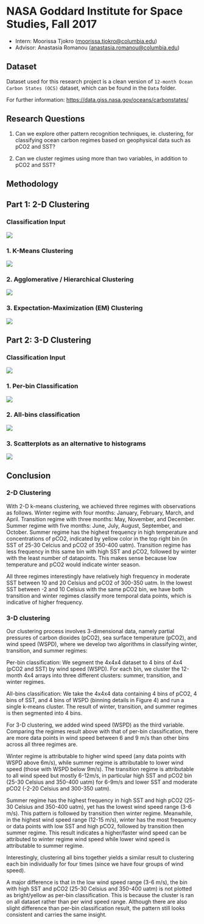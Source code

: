 # NASA Goddard Institute for Space Studies, Fall 2017

* Intern: Moorissa Tjokro (moorissa.tjokro@columbia.edu)
* Advisor: Anastasia Romanou (anastasia.romanou@columbia.edu)


## Dataset
Dataset used for this research project is a clean version of `12-month Ocean Carbon States (OCS)` dataset, which can be found in the `Data` folder.

For further information: https://data.giss.nasa.gov/oceans/carbonstates/

## Research Questions

1. Can we explore other pattern recognition techniques, ie. clustering, for classifying ocean carbon regimes based on geophysical data such as pCO2 and SST?

2. Can we cluster regimes using more than two variables, in addition to pCO2 and SST?

## Methodology

## Part 1: 2-D Clustering

### Classification Input
![](Images/2d_input.png)

### 1. K-Means Clustering
![](Images/cluster_kmeans.png)

### 2. Agglomerative / Hierarchical Clustering
![](Images/cluster_agglo.png)

### 3. Expectation-Maximization (EM) Clustering
![](Images/cluster_em.png)

## Part 2: 3-D Clustering

### Classification Input
![](Images/3d_input.png)

### 1. Per-bin Classification
![](Images/class_perbin.png)

### 2. All-bins classification
![](Images/class_allbins.png)

### 3. Scatterplots as an alternative to histograms
![](Images/3d_scatter.png)

## Conclusion

### 2-D Clustering

With 2-D k-means clustering, we achieved three regimes with observations as follows.
Winter regime with four months: January, February, March, and April.
Transition regime with three months: May, November, and December.
Summer regime with five months: June, July, August, September, and October.
Summer regime has the highest frequency in high temperature and concentrations of pCO2, indicated by yellow color in the top right bin (in SST of 25-30 Celcius and pCO2 of 350-400 uatm). Transition regime has less frequency in this same bin with high SST and pCO2, followed by winter with the least number of datapoints. This makes sense because low temperature and pCO2 would indicate winter season.

All three regimes interestingly have relatively high frequency in moderate SST between 10 and 20 Celsius and pCO2 of 300-350 uatm. In the lowest SST between -2 and 10 Celsius with the same pCO2 bin, we have both transition and winter regimes classify more temporal data points, which is indicative of higher frequency.

### 3-D clustering

Our clustering process involves 3-dimensional data, namely partial pressures of carbon dioxides (pCO2), sea surface temperature (pCO2), and wind speed (WSPD), where we develop two algorithms in classifying winter, transition, and summer regimes:

Per-bin classification: We segment the 4x4x4 dataset to 4 bins of 4x4 (pCO2 and SST) by wind speed (WSPD). For each bin, we cluster the 12-month 4x4 arrays into three different clusters: summer, transition, and winter regimes.

All-bins classification: We take the 4x4x4 data containing 4 bins of pCO2, 4 bins of SST, and 4 bins of WSPD (binning details in Figure 4) and run a single k-means cluster. The result of winter, transition, and summer regimes is then segmented into 4 bins.

For 3-D clustering, we added wind speed (WSPD) as the third variable. Comparing the regimes result above with that of per-bin classification, there are more data points in wind speed between 6 and 9 m/s than other bins across all three regimes are.

Winter regime is attributable to higher wind speed (any data points with WSPD above 6m/s), while summer regime is attributable to lower wind speed (those with WSPD below 9m/s). The transition regime is attributable to all wind speed but mostly 6-12m/s, in particular high SST and pCO2 bin (25-30 Celsius and 350-400 uatm) for 6-9m/s and lower SST and moderate pCO2 (-2-20 Celsius and 300-350 uatm).

Summer regime has the highest frequency in high SST and high pCO2 (25-30 Celsius and 350-400 uatm), yet has the lowest wind speed range (3-6 m/s). This pattern is followed by transition then winter regime. Meanwhile, in the highest wind speed range (12-15 m/s), winter has the most frequency or data points with low SST and high pCO2, followed by transition then summer regime. This result indicates a higher/faster wind speed can be attributed to winter regime wind speed while lower wind speed is attributable to summer regime.

Interestingly, clustering all bins together yields a similar result to clustering each bin individually for four times (since we have four groups of wind speed).

A major difference is that in the low wind speed range (3-6 m/s), the bin with high SST and pCO2 (25-30 Celsius and 350-400 uatm) is not plotted as bright/yellow as per-bin classification. This is because the cluster is ran on all dataset rather than per wind speed range. Although there are also slight difference than per-bin classification result, the pattern still looks consistent and carries the same insight.
